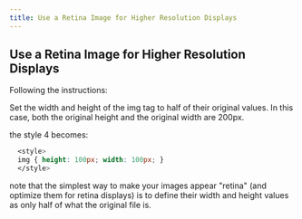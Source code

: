```yaml
---
title: Use a Retina Image for Higher Resolution Displays
---
```

## Use a Retina Image for Higher Resolution Displays

Following the instructions:

Set the width and height of the img tag to half of their original values. In this case, both the original height and the original width are 200px.

the style 4 becomes:

```css
  <style>
  img { height: 100px; width: 100px; }
  </style>
```
note that the simplest way to make your images appear "retina" (and optimize them for retina displays) is to define their width and height values as only half of what the original file is. 
